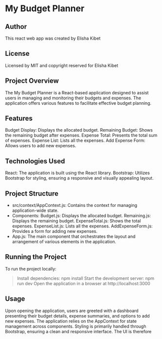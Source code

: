 # My Budget Planner

## Author
This react web app was created by Elisha Kibet

## License
Licensed by MIT and copyright reserved for Elisha Kibet

## Project Overview
The My Budget Planner is a React-based application designed to assist users in managing and monitoring their budgets and expenses. The application offers various features to facilitate effective budget planning.

## Features
Budget Display: Displays the allocated budget.
Remaining Budget: Shows the remaining budget after expenses.
Expense Total: Presents the total sum of expenses.
Expense List: Lists all the expenses.
Add Expense Form: Allows users to add new expenses.

## Technologies Used
React: The application is built using the React library.
Bootstrap: Utilizes Bootstrap for styling, ensuring a responsive and visually appealing layout.

## Project Structure
- src/context/AppContext.js: Contains the context for managing application-wide state.
- Components:
Budget.js: Displays the allocated budget.
Remaining.js: Displays the remaining budget.
ExpenseTotal.js: Shows the total expenses.
ExpenseList.js: Lists all the expenses.
AddExpenseForm.js: Provides a form for adding new expenses.
- App.js: The main component that orchestrates the layout and arrangement of various elements in the application.

## Running the Project
To run the project locally:
> Install dependencies: npm install
> Start the development server: npm run dev
> Open the application in a browser at http://localhost:3000

## Usage
Upon opening the application, users are greeted with a dashboard presenting their budget details, expense summaries, and options to add new expenses.
The application relies on the AppContext for state management across components.
Styling is primarily handled through Bootstrap, ensuring a clean and responsive interface.
The UI is  therefore 
